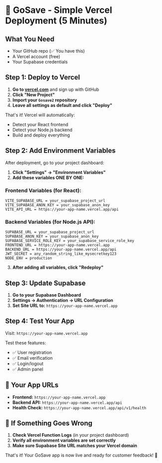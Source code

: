 # 🚀 GoSave - Simple Vercel Deployment (5 Minutes)

## What You Need

- Your GitHub repo (✅ You have this)
- A Vercel account (free)
- Your Supabase credentials

## Step 1: Deploy to Vercel

1. **Go to [vercel.com](https://vercel.com)** and sign up with GitHub
2. **Click "New Project"**
3. **Import your `Gosave2` repository**
4. **Leave all settings as default and click "Deploy"**

That's it! Vercel will automatically:

- Detect your React frontend
- Detect your Node.js backend
- Build and deploy everything

## Step 2: Add Environment Variables

After deployment, go to your project dashboard:

1. **Click "Settings" → "Environment Variables"**
2. **Add these variables ONE BY ONE:**

### Frontend Variables (for React):

```
VITE_SUPABASE_URL = your_supabase_project_url
VITE_SUPABASE_ANON_KEY = your_supabase_anon_key
VITE_API_URL = https://your-app-name.vercel.app/api
```

### Backend Variables (for Node.js API):

```
SUPABASE_URL = your_supabase_project_url
SUPABASE_ANON_KEY = your_supabase_anon_key
SUPABASE_SERVICE_ROLE_KEY = your_supabase_service_role_key
FRONTEND_URL = https://your-app-name.vercel.app
BACKEND_URL = https://your-app-name.vercel.app/api
JWT_SECRET = any_random_string_like_mysecretkey123
NODE_ENV = production
```

3. **After adding all variables, click "Redeploy"**

## Step 3: Update Supabase

1. **Go to your Supabase Dashboard**
2. **Settings → Authentication → URL Configuration**
3. **Set Site URL to:** `https://your-app-name.vercel.app`

## Step 4: Test Your App

Visit: `https://your-app-name.vercel.app`

Test these features:

- ✅ User registration
- ✅ Email verification
- ✅ Login/logout
- ✅ Admin panel

## 🎯 Your App URLs

- **Frontend:** `https://your-app-name.vercel.app`
- **Backend API:** `https://your-app-name.vercel.app/api`
- **Health Check:** `https://your-app-name.vercel.app/api/v1/health`

## 🐛 If Something Goes Wrong

1. **Check Vercel Function Logs** (in your project dashboard)
2. **Verify all environment variables are set correctly**
3. **Make sure Supabase Site URL matches your Vercel domain**

That's it! Your GoSave app is now live and ready for customer feedback! 🎉
